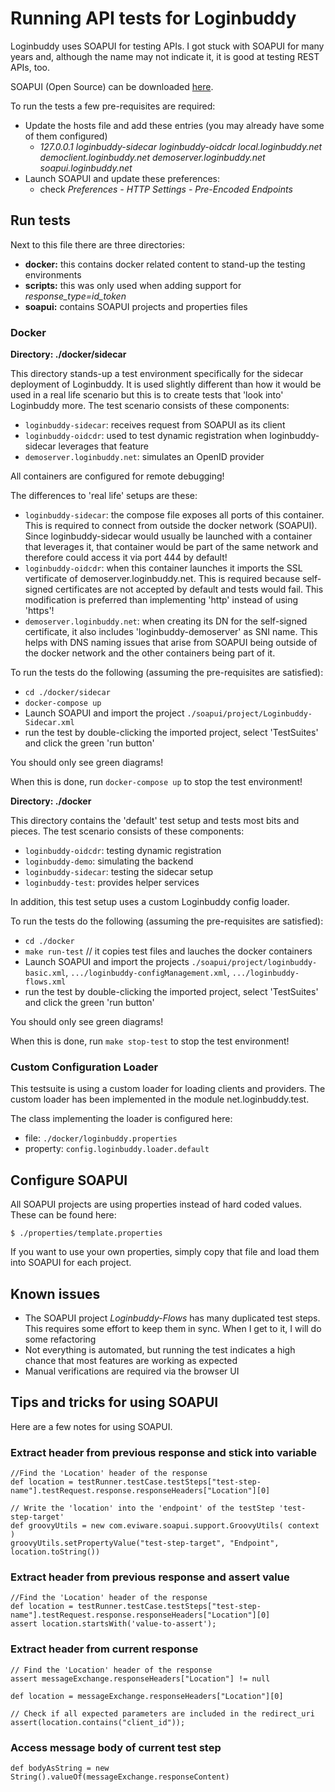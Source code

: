 # Running API tests for Loginbuddy

Loginbuddy uses SOAPUI for testing APIs. I got stuck with SOAPUI for many years and, although the name may not indicate it, it is good at testing REST APIs, too.

SOAPUI (Open Source) can be downloaded [here](https://www.soapui.org/downloads/soapui.html).

To run the tests a few pre-requisites are required:

- Update the hosts file and add these entries (you may already have some of them configured)
  - *127.0.0.1 loginbuddy-sidecar loginbuddy-oidcdr local.loginbuddy.net democlient.loginbuddy.net demoserver.loginbuddy.net soapui.loginbuddy.net*
- Launch SOAPUI and update these preferences:
  - check *Preferences - HTTP Settings - Pre-Encoded Endpoints*

## Run tests

Next to this file there are three directories:

- **docker:** this contains docker related content to stand-up the testing environments
- **scripts:** this was only used when adding support for *response_type=id_token*
- **soapui:** contains SOAPUI projects and properties files

### Docker

**Directory: ./docker/sidecar**

This directory stands-up a test environment specifically for the sidecar deployment of Loginbuddy. It is used slightly different than how it would be used in a 
real life scenario but this is to create tests that 'look into' Loginbuddy more. The test scenario consists of these components:
- `loginbuddy-sidecar`: receives request from SOAPUI as its client
- `loginbuddy-oidcdr`: used to test dynamic registration when loginbuddy-sidecar leverages that feature
- `demoserver.loginbuddy.net`: simulates an OpenID provider

All containers are configured for remote debugging!

The differences to 'real life' setups are these:
- `loginbuddy-sidecar`: the compose file exposes all ports of this container. This is required to connect from outside the docker network (SOAPUI). Since loginbuddy-sidecar 
would usually be launched with a container that leverages it, that container would be part of the same network and therefore could access it via port 444 by default!
- `loginbuddy-oidcdr`: when this container launches it imports the SSL vertificate of demoserver.loginbuddy.net. This is required because self-signed certificates are 
not accepted by default and tests would fail. This modification is preferred than implementing 'http' instead of using 'https'!
- `demoserver.loginbuddy.net`: when creating its DN for the self-signed certificate, it also includes 'loginbuddy-demoserver' as SNI name. This helps with DNS naming issues 
that arise from SOAPUI being outside of the docker network and the other containers being part of it.

To run the tests do the following (assuming the pre-requisites are satisfied):
- `cd ./docker/sidecar`
- `docker-compose up`
- Launch SOAPUI and import the project `./soapui/project/Loginbuddy-Sidecar.xml`
- run the test by double-clicking the imported project, select 'TestSuites' and click the green 'run button'

You should only see green diagrams!

When this is done, run `docker-compose up` to stop the test environment!

**Directory: ./docker**

This directory contains the 'default' test setup and tests most bits and pieces. The test scenario consists of these components:
- `loginbuddy-oidcdr`: testing dynamic registration
- `loginbuddy-demo`: simulating the backend
- `loginbuddy-sidecar`: testing the sidecar setup
- `loginbuddy-test`: provides helper services

In addition, this test setup uses a custom Loginbuddy config loader.

To run the tests do the following (assuming the pre-requisites are satisfied):
- `cd ./docker`
- `make run-test`  // it copies test files and lauches the docker containers
- Launch SOAPUI and import the projects `./soapui/project/loginbuddy-basic.xml`, `.../loginbuddy-configManagement.xml`, `.../loginbuddy-flows.xml`
- run the test by double-clicking the imported project, select 'TestSuites' and click the green 'run button'

You should only see green diagrams!

When this is done, run `make stop-test` to stop the test environment!

### Custom Configuration Loader

This testsuite is using a custom loader for loading clients and providers. The custom loader has been implemented in the module net.loginbuddy.test.

The class implementing the loader is configured here:

- file: `./docker/loginbuddy.properties`
- property: `config.loginbuddy.loader.default`

## Configure SOAPUI

All SOAPUI projects are using properties instead of hard coded values. These can be found here:

```$ ./properties/template.properties```

If you want to use your own properties, simply copy that file and load them into SOAPUI for each project.

## Known issues

- The SOAPUI project *Loginbuddy-Flows* has many duplicated test steps. This requires some effort to keep them in sync. When I get to it, I will do some refactoring
- Not everything is automated, but running the test indicates a high chance that most features are working as expected
- Manual verifications are required via the browser UI 

## Tips and tricks for using SOAPUI

Here are a few notes for using SOAPUI.

### Extract header from previous response and stick into variable

    //Find the 'Location' header of the response
    def location = testRunner.testCase.testSteps["test-step-name"].testRequest.response.responseHeaders["Location"][0]
    
    // Write the 'location' into the 'endpoint' of the testStep 'test-step-target'
    def groovyUtils = new com.eviware.soapui.support.GroovyUtils( context )
    groovyUtils.setPropertyValue("test-step-target", "Endpoint", location.toString())
    
### Extract header from previous response and assert value

    //Find the 'Location' header of the response
    def location = testRunner.testCase.testSteps["test-step-name"].testRequest.response.responseHeaders["Location"][0]
    assert location.startsWith('value-to-assert');

### Extract header from current response

    // Find the 'Location' header of the response
    assert messageExchange.responseHeaders["Location"] != null

    def location = messageExchange.responseHeaders["Location"][0]

    // Check if all expected parameters are included in the redirect_uri
    assert(location.contains("client_id"));

### Access message body of current test step

    def bodyAsString = new String().valueOf(messageExchange.responseContent)